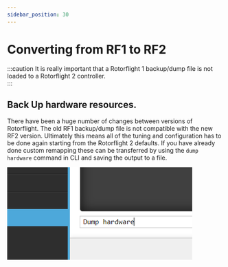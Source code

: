 ```yaml
---
sidebar_position: 30
---
```


# Converting from RF1 to RF2

:::caution
It is really important that a Rotorflight 1 backup/dump file is not loaded to a Rotorflight 2 controller.   
:::

## Back Up hardware resources.

There have been a huge number of changes between versions of Rotorflight. 
The old RF1 backup/dump file is not compatible with the new RF2 version. Ultimately this means all of the tuning and configuration has to be done again starting from the Rotorflight 2 defaults. If you have already done custom remapping these can be transferred by using the ```dump hardware``` command in CLI and saving the output to a file.  

![Converting](./img/update-1.png)


